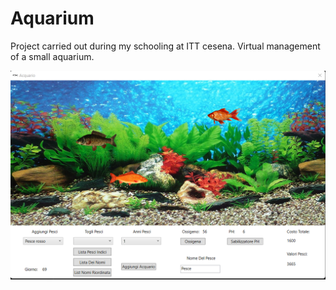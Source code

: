 # Aquarium
Project carried out during my schooling at ITT cesena.
Virtual management of a small aquarium.

![alt text](app.png) 
